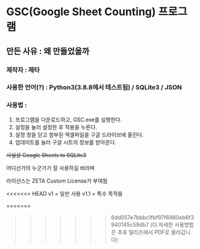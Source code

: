 # GSC(Google Sheet Counting) 프로그램
## 만든 사유 : 왜 만들었을까

### 제작자 : 제타
### 사용한 언어(?) : Python3(3.8.8에서 테스트됨) / SQLite3 / JSON
### 사용법 :

1. 프로그램을 다운로드하고, GSC.exe를 실행한다.
2. 설정을 눌러 설정한 후 적용을 누른다.
3. 설정 창을 닫고 첨부된 엑셀파일을 구글 드라이브에 올린다.
4. 업데이트를 눌러 구글 시트의 정보를 받아온다.

~~사실상 Google Sheets to SQLite3~~

어디선가의 누군가가 잘 사용하길 바라며

라이선스는 ZETA Custom License가 부여됨



<<<<<<< HEAD
v1 = 일반 사용
v1.1 = 특수 목적용

=======
>>>>>>> 6dd057e7bbbc1fbf97f6980eb6f3940145c59db7
(더 자세한 사용방법은 추후 릴리즈에서 PDF로 올라갑니다)
